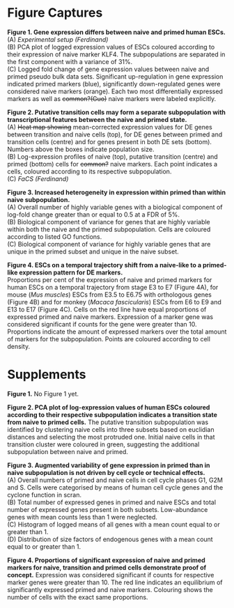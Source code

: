# Figure Captures

**Figure 1. Gene expression differs between naive and primed human ESCs.**   
(A) _Experimental setup (Ferdinand)_  
(B) PCA plot of logged expression values of ESCs coloured according to their expression of naive marker KLF4. The subpopulations are separated in the first component with a variance of 31%.  
(C) Logged fold change of gene expression values between naive and primed pseudo bulk data sets.
Significant up-regulation in gene expression indicated primed markers (blue), significantly down-regulated genes were considered naive markers (orange).
Each two most differentially expressed markers as well as ~~common?(Guo)~~ naive markers were labeled explicitly.  

   
**Figure 2. Putative transition cells may form a separate subpopulation with transcriptional features between the naive and primed state.**  
(A) ~~Heat map showing~~ mean-corrected expression values for DE genes between transition and naive cells (top), for DE genes between primed and transition cells (centre) and for genes present in both DE sets (bottom).
Numbers above the boxes indicate population size.  
(B) Log-expression profiles of naive (top), putative transition (centre) and primed (bottom) cells for ~~common?~~ naive markers. 
Each point indicates a cells, coloured according to its respective subpopulation.  
(C) _FaCS (Ferdinand)_  


**Figure 3. Increased heterogeneity in expression within primed than within naive subpopulation.**  
(A) Overall number of highly variable genes with a biological component of log-fold change greater than or equal to 0.5 at a FDR of 5%.  
(B) Biological component of variance for genes that are highly variable within both the naive and the primed subpopulation. Cells are coloured according to listed GO functions.   
(C) Biological component of variance for highly variable genes that are unique in the primed subset and unique in the naive subset. 


**Figure 4. ESCs on a temporal trajectory shift from a naive-like to a primed-like expression pattern for DE markers.**  
Proportions per cent of the expression of naive and primed markers for human ESCs on a temporal trajectory from stage E3 to E7 (Figure 4A), for mouse (*Mus muscles*) ESCs from E3.5 to E6.75 with orthologous genes (Figure 4B) and for monkey (*Macaca fascicularis*) ESCs from E6 to E9 and E13 to E17 (Figure 4C).
Cells on the red line have equal proportions of expressed primed and naive markers.
Expression of a marker gene was considered significant if counts for the gene were greater than 10.
Proportions indicate the amount of expressed markers over the total amount of markers for the subpopulation.
Points are coloured according to cell density.  

# Supplements

**Figure 1.** No Figure 1 yet.

**Figure 2. PCA plot of log-expression values of human ESCs coloured according to their respective subpopulation indicates a transition state from naive to primed cells.**
The putative transition subpopulation was identified by clustering naive cells into three subsets based on euclidian distances and selecting the most protruded one.
Initial naive cells in that transition cluster were coloured in green, suggesting the additional subpopulation between naive and primed.  

**Figure 3. Augmented variability of gene expression in primed than in naive subpopulation is not driven by cell cycle or technical effects.**  
(A) Overall numbers of primed and naive cells in cell cycle phases G1, G2M and S. 
Cells were categorised by means of human cell cycle genes and the cyclone function in scran.  
(B) Total number of expressed genes in primed and naive ESCs and total number of expressed genes present in both subsets.
Low-abundance genes with mean counts less than 1 were neglected.  
(C) Histogram of logged means of all genes with a mean count equal to or greater than 1.   
(D) Distribution of size factors of endogenous genes with a mean count equal to or greater than 1.   

**Figure 4. Proportions of significant expression of naive and primed markers for naive, transition and primed cells demonstrate proof of concept.** 
Expression was considered significant if counts for respective marker genes were greater than 10. 
The red line indicates an equilibrium of significantly expressed primed and naive markers.
Colouring shows the number of cells with the exact same proportions.

